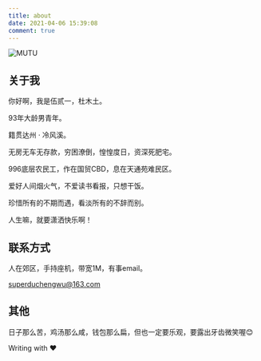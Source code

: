 ```yaml
---
title: about
date: 2021-04-06 15:39:08
comment: true
---
```


![MUTU](https://cdn.jsdelivr.net/gh/superFatDu/blogPics@main/20210506/来日方长.3arf68l8u380.jpg)

<!-- {% meting "523060868" "netease" "song" "theme:#555" "mutex:true" "listmaxheight:555px" "preload:auto" %} -->

## 关于我

你好啊，我是伍贰一，杜木土。

93年大龄男青年。

籍贯达州 · 冷风溪。

无房无车无存款，穷困潦倒，惶惶度日，资深死肥宅。

996底层农民工，作在国贸CBD，息在天通苑难民区。

爱好人间烟火气，不爱读书看报，只想干饭。

珍惜所有的不期而遇，看淡所有的不辞而别。

人生嘛，就要潇洒快乐啊！

## 联系方式

人在郊区，手持座机，带宽1M，有事email。

superduchengwu@163.com

## 其他

日子那么苦，鸡汤那么咸，钱包那么扁，但也一定要乐观，要露出牙齿微笑喔😊

Writing with ❤️
